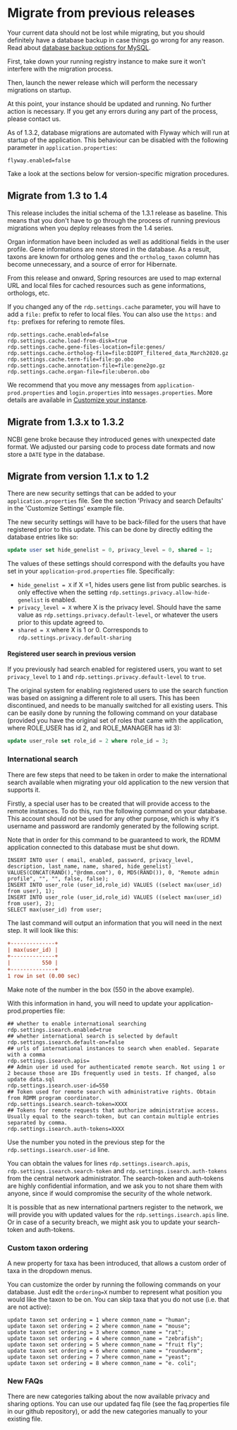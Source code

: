 # Migrate from previous releases

Your current data should not be lost while migrating, but you should definitely
have a database backup in case things go wrong for any reason. Read about [database backup options for MySQL](https://dev.mysql.com/doc/refman/5.7/en/backup-methods.html).

First, take down your running registry instance to make sure it won't interfere with the migration process.

Then, launch the newer release which will perform the necessary migrations on startup.

At this point, your instance should be updated and running. No further action is necessary. If you get any errors
during any part of the process, please contact us.

As of 1.3.2, database migrations are automated with Flyway which will run at startup of the application. This behaviour
can be disabled with the following parameter in `application.properties`:

```
flyway.enabled=false
```

Take a look at the sections below for version-specific migration procedures.

## Migrate from 1.3 to 1.4

This release includes the initial schema of the 1.3.1 release as baseline. This means that you don't have to go through
the process of running previous migrations when you deploy releases from the 1.4 series.

Organ information have been included as well as additional fields in the user profile. Gene informations are now stored
in the database. As a result, taxons are known for ortholog genes and the `ortholog_taxon`  column has become unnecessary,
and a source of error for Hibernate.

From this release and onward, Spring resources are used to map external URL and local files for cached resources such as
gene informations, orthologs, etc.

If you changed any of the `rdp.settings.cache` parameter, you will have to add a `file:` prefix to refer to local files. 
You can also use the `https:` and `ftp:` prefixes for refering to remote files.

```
rdp.settings.cache.enabled=false
rdp.settings.cache.load-from-disk=true
rdp.settings.cache.gene-files-location=file:genes/
rdp.settings.cache.ortholog-file=file:DIOPT_filtered_data_March2020.gz
rdp.settings.cache.term-file=file:go.obo
rdp.settings.cache.annotation-file=file:gene2go.gz
rdp.settings.cache.organ-file=file:uberon.obo
```

We recommend that you move any messages from `application-prod.properties` and `login.properties` into 
`messages.properties`. More details are available in [Customize your instance](customization.md).

## Migrate from 1.3.x to 1.3.2

NCBI gene broke because they introduced genes with unexpected date format. We
adjusted our parsing code to process date formats and now store a `DATE` type
in the database.

## Migrate from version 1.1.x to 1.2

There are new security settings that can be added to your `application.properties` file.
See the section 'Privacy and search Defaults' in the 'Customize Settings' example file.

The new security settings will have to be back-filled for the users that have
registered prior to this update. This can be done by directly editing the
database entries like so:

```sql
update user set hide_genelist = 0, privacy_level = 0, shared = 1;
```

The values of these settings should correspond with the defaults you have set in your `application-prod.properties` file.
Specifically:
 - `hide_genelist = X` if X =1, hides users gene list from public searches. is only effective when the setting `rdp.settings.privacy.allow-hide-genelist` is enabled.
 - `privacy_level = X` where X is the privacy level. Should have the same value as `rdp.settings.privacy.default-level`, or whatever the users prior to this update agreed to.
 - `shared = X` where X is 1 or 0. Corresponds to `rdp.settings.privacy.default-sharing`

#### Registered user search in previous version
If you previously had search enabled for registered users, you want to set `privacy_level` to `1` and `rdp.settings.privacy.default-level` to `true`.

The original system for enabling registered users to use the search function was based on assigning a different role to all users. This has been discontinued, and needs to be manually switched for all existing users.
This can be easily done by running the following command on your database (provided you have the original set of roles that came with the application,
where ROLE_USER has id 2, and ROLE_MANAGER has id 3):

```sql
update user_role set role_id = 2 where role_id = 3;
```

### International search
There are few steps that need to be taken in order to make the international search available when
migrating your old application to the new version that supports it.

Firstly, a special user has to be created that will provide access to the remote instances.
To do this, run the following command on your database. This account
should not be used for any other purpose, which is why it's username and password are randomly generated
by the following script.

Note that in order for this command to be guaranteed to work, the RDMM application connected to this database must be shut down.

```mysql
INSERT INTO user ( email, enabled, password, privacy_level, description, last_name, name, shared, hide_genelist)
VALUES(CONCAT(RAND(),"@rdmm.com"), 0, MD5(RAND()), 0, "Remote admin profile", "", "", false, false);
INSERT INTO user_role (user_id,role_id) VALUES ((select max(user_id) from user), 1);
INSERT INTO user_role (user_id,role_id) VALUES ((select max(user_id) from user), 2);
SELECT max(user_id) from user;
```

The last command will output an information that you will need in the next step. It will look like this:
```Ini
+--------------+
| max(user_id) |
+--------------+
|          550 |
+--------------+
1 row in set (0.00 sec)
```
Make note of the number in the box (550 in the above example).

With this information in hand, you will need to update your application-prod.properties file:

```
## whether to enable international searching
rdp.settings.isearch.enabled=true
## whether international search is selected by default
rdp.settings.isearch.default-on=false
## urls of international instances to search when enabled. Separate with a comma
rdp.settings.isearch.apis=
## Admin user id used for authenticated remote search. Not using 1 or 2 because those are IDs frequently used in tests. If changed, also update data.sql
rdp.settings.isearch.user-id=550
## Token used for remote search with administrative rights. Obtain from RDMM program coordinator.
rdp.settings.isearch.search-token=XXXX
## Tokens for remote requests that authorize administrative access. Usually equal to the search-token, but can contain multiple entries separated by comma.
rdp.settings.isearch.auth-tokens=XXXX
```
Use the number you noted in the previous step for the `rdp.settings.isearch.user-id` line.

You can obtain the values for lines `rdp.settings.isearch.apis`, `rdp.settings.isearch.search-token` and `rdp.settings.isearch.auth-tokens` from the central network
administrator. The search-token and auth-tokens are highly confidential information, and we ask you to not
share them with anyone, since if would compromise the security of the whole network.

It is possible that as new international partners register to the network, we will provide you with
updated values for the `rdp.settings.isearch.apis` line. Or in case of a security breach,
we might ask you to update your search-token and auth-tokens.

### Custom taxon ordering
A new property for taxa has been introduced, that allows a custom order of taxa in the dropdown menus.

You can customize the order by running the following commands on your database.
Just edit the `ordering=X` number to represent what position you would like the taxon to be on. You can skip taxa that you
do not use (i.e. that are not active):
```mysql
update taxon set ordering = 1 where common_name = "human";
update taxon set ordering = 2 where common_name = "mouse";
update taxon set ordering = 3 where common_name = "rat";
update taxon set ordering = 4 where common_name = "zebrafish";
update taxon set ordering = 5 where common_name = "fruit fly";
update taxon set ordering = 6 where common_name = "roundworm";
update taxon set ordering = 7 where common_name = "yeast";
update taxon set ordering = 8 where common_name = "e. coli";
```

### New FAQs

There are new categories talking about the now available privacy and sharing options. You can use our updated
faq file (see the faq.properties file in our github repository), or add the new categories manually to your existing file.
